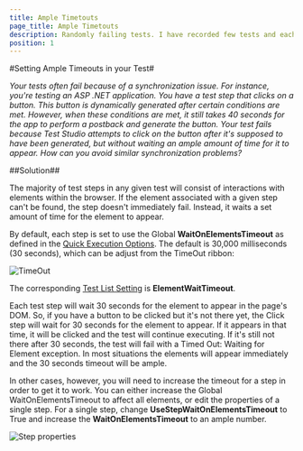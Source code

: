 ```yaml
---
title: Ample Timetouts
page_title: Ample Timetouts
description: Randomly failing tests. I have recorded few tests and each time I run these, they fail at different step. 
position: 1
---
```

#Setting Ample Timeouts in your Test#

*Your tests often fail because of a synchronization issue. For instance, you're testing an ASP .NET application. You have a test step that clicks on a button. This button is dynamically generated after certain conditions are met. However, when these conditions are met, it still takes 40 seconds for the app to perform a postback and generate the button. Your test fails because Test Studio attempts to click on the button after it's supposed to have been generated, but without waiting an ample amount of time for it to appear. How can you avoid similar synchronization problems?*

##Solution##

The majority of test steps in any given test will consist of interactions with elements within the browser. If the element associated with a given step can't be found, the step doesn't immediately fail. Instead, it waits a set amount of time for the element to appear.
 
By default, each step is set to use the Global **WaitOnElementsTimeout** as defined in the <a href="/getting-started/test-execution/quick-execution" target="_blank">Quick Execution Options</a>. The default is 30,000 milliseconds (30 seconds), which can be adjust from the TimeOut ribbon:

![TimeOut][1]

The corresponding <a href="/getting-started/test-execution/test-list-settings" target="_blank">Test List Setting</a> is **ElementWaitTimeout**.

Each test step will wait 30 seconds for the element to appear in the page's DOM. So, if you have a button to be clicked but it's not there yet, the Click step will wait for 30 seconds for the element to appear. If it appears in that time, it will be clicked and the test will continue executing. If it's still not there after 30 seconds, the test will fail with a Timed Out: Waiting for Element exception. In most situations the elements will appear immediately and the 30 seconds timeout will be ample.
 
In other cases, however, you will need to increase the timeout for a step in order to get it to work. You can either increase the Global WaitOnElementsTimeout to affect all elements, or edit the properties of a single step. For a single step, change **UseStepWaitOnElementsTimeout** to True and increase the **WaitOnElementsTimeout** to an ample number.

![Step properties][2]

[1]: /img/knowledge-base/test-automation-kb/ample-timetouts/fig1.png
[2]: /img/knowledge-base/test-automation-kb/ample-timetouts/fig2.png